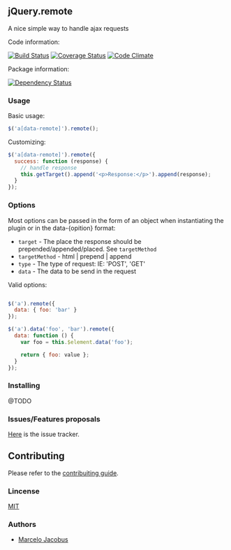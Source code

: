 jQuery.remote
-----------------------

A nice simple way to handle ajax requests

Code information:

[![Build Status](https://travis-ci.org/mjacobus/jQuery.remote.png?branch=master)](https://travis-ci.org/mjacobus/jQuery.remote)
[![Coverage Status](https://coveralls.io/repos/mjacobus/jQuery.remote/badge.png?branch=master)](https://coveralls.io/r/mjacobus/jQuery.remote?branch=master)
[![Code Climate](https://codeclimate.com/github/mjacobus/jQuery.remote.png)](https://codeclimate.com/github/mjacobus/jQuery.remote)

Package information:

[![Dependency Status](https://gemnasium.com/mjacobus/jQuery.remote.png)](https://gemnasium.com/mjacobus/jQuery.remote)

### Usage

Basic usage:

```javascript
$('a[data-remote]').remote();
```

Customizing:

```javascript
$('a[data-remote]').remote({
  success: function (response) {
    // handle response
    this.getTarget().append('<p>Response:</p>').append(response);
  }
});
```

### Options

Most options can be passed in the form of an object when instantiating the plugin or in the data-{opition} format:

- ```target``` - The place the response should be prepended/appended/placed. See ```targetMethod```
- ```targetMethod``` - html | prepend | append
- ```type``` - The type of request: IE: 'POST', 'GET'
- ```data``` - The data to be send in the request

Valid options:

```javascript

$('a').remote({
  data: { foo: 'bar' }
});

$('a').data('foo', 'bar').remote({
  data: function () {
    var foo = this.$element.data('foo');

    return { foo: value };
  }
});

```

### Installing

@TODO

### Issues/Features proposals

[Here](https://github.com/mjacobus/jQuery.remote/issues) is the issue tracker.

## Contributing

Please refer to the [contribuiting guide](https://github.com/mjacobus/jQuery.remote/blob/master/CONTRIBUTING.md).

### Lincense
[MIT](MIT-LICENSE)

### Authors

- [Marcelo Jacobus](https://github.com/mjacobus)
